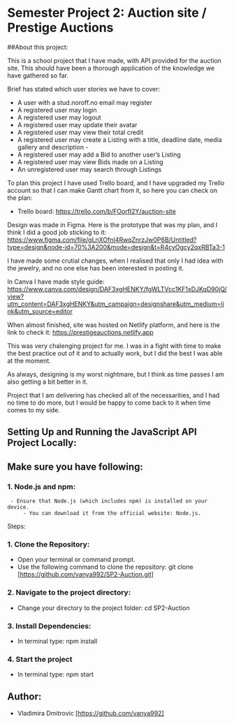 # Semester Project 2: Auction site / Prestige Auctions

##About this project:

This is a school project that I have made, with API provided for the auction site. This should have been a thorough application of the knowledge we have gathered so far.

Brief has stated which user stories we have to cover: 
  - A user with a stud.noroff.no email may register
  - A registered user may login
  - A registered user may logout
  - A registered user may update their avatar
  - A registered user may view their total credit
  - A registered user may create a Listing with a title, deadline date, media gallery and description  - 
  - A registered user may add a Bid to another user’s Listing
  - A registered user may view Bids made on a Listing
  - An unregistered user may search through Listings

To plan this project I have used Trello board, and I have upgraded my Trello account so that I can make Gantt chart from it, so here you can check on the plan:

  - Trello board: https://trello.com/b/FOorfl2Y/auction-site

Design was made in Figma. Here is the prototype that was my plan, and I think I did a good job sticking to it: https://www.figma.com/file/gLnXOfnI4RwqZnrzJw0P6B/Untitled?type=design&node-id=70%3A200&mode=design&t=R4cyOgcy2qxRBTa3-1

I have made some crutial changes, when I realised that only I had idea with the jewelry, and no one else has been interested in posting it.

In Canva I have made style guide: https://www.canva.com/design/DAF3xgHENKY/fgWLTVcc1KF1xDJKqD90jQ/view?utm_content=DAF3xgHENKY&utm_campaign=designshare&utm_medium=link&utm_source=editor

When almost finished, site was hosted on Netlify platform, and here is the link to check it: https://prestigeauctions.netlify.app

This was very chalenging project for me. I was in a fight with time to make the best practice out of it and to actually work, but I did the best I was able at the moment.

As always, designing is my worst nightmare, but I think as time passes I am also getting a bit better in it.

Project that I am delivering has checked all of the necessarities, and I had no time to do more, but I would be happy to come back to it when time comes to my side.


## Setting Up and Running the JavaScript API Project Locally:

## Make sure you have following: 

### 1. Node.js and npm:
     - Ensure that Node.js (which includes npm) is installed on your device.
         - You can download it from the official website: Node.js.

Steps:

### 1. Clone the Repository:

  - Open your terminal or command prompt.
  - Use the following command to clone the repository: git clone [https://github.com/vanya992/SP2-Auction.git]

### 2. Navigate to the project directory:

  - Change your directory to the project folder: cd SP2-Auction

### 3. Install Dependencies:

  - In terminal type: npm install

### 4. Start the project 

  - In terminal type: npm start

## Author:

  - Vladimira Dmitrovic [https://github.com/vanya992]
